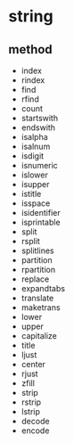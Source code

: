 # string

## method
- index
- rindex
- find
- rfind
- count
- startswith
- endswith
- isalpha
- isalnum
- isdigit
- isnumeric
- islower
- isupper
- istitle
- isspace
- isidentifier
- isprintable
- split
- rsplit
- splitlines
- partition
- rpartition
- replace
- expandtabs
- translate
- maketrans
- lower
- upper
- capitalize
- title
- ljust
- center
- rjust
- zfill
- strip
- rstrip
- lstrip
- decode
- encode
